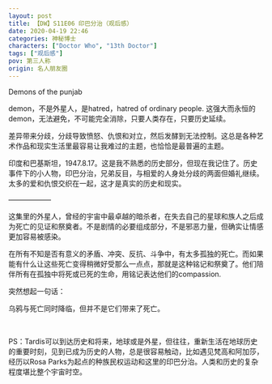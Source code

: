 ```yaml
---
layout: post
title: 【DW】S11E06 印巴分治（观后感）
date: 2020-04-19 22:46
categories: 神秘博士
characters: ["Doctor Who", "13th Doctor"]
tags: ["观后感"]
pov: 第三人称
origin: 名人朋友圈
---
```


Demons of the punjab

demon，不是外星人，是hatred，hatred of ordinary people. 这强大而永恒的demon，无法避免，不可能完全消除，只要人类存在，只要历史延续。

差异带来分歧，分歧导致愤怒、仇恨和对立，然后发酵到无法控制。这总是各种艺术作品和现实生活里最容易让我难过的主题，也恰恰是最普遍的主题。

印度和巴基斯坦，1947.8.17。这是我不熟悉的历史部分，但现在我记住了。历史事件下的小人物，印巴分治，兄弟反目，与相爱的人身处分歧的两面但婚礼继续。太多的爱和仇恨交织在一起，这才是真实的历史和现实。

——————

这集里的外星人，曾经的宇宙中最卓越的暗杀者，在失去自己的星球和族人之后成为死亡的见证和祭奠者。不是剧情的必要组成部分，不是邪恶力量，但确实让情感更加容易被感染。

在所有不知是否有意义的矛盾、冲突、反抗、斗争中，有太多孤独的死亡。而如果能有什么让这些死亡变得稍微好受那么一点点，那就是这种铭记和祭奠了。他们陪伴所有在孤独中将死或已死的生命，用铭记表达他们的compassion.

突然想起一句话：

乌鸦与死亡同时降临，但并不是它们带来了死亡。

<br>

PS：Tardis可以到达历史和将来，地球或是外星，但往往，重新生活在地球历史的重要时刻，见到已成为历史的人物，总是很容易触动，比如遇见梵高和阿加莎，经历以Rosa Parks为起点的种族民权运动和这里的印巴分治。人类和历史的复杂程度堪比整个宇宙时空。
